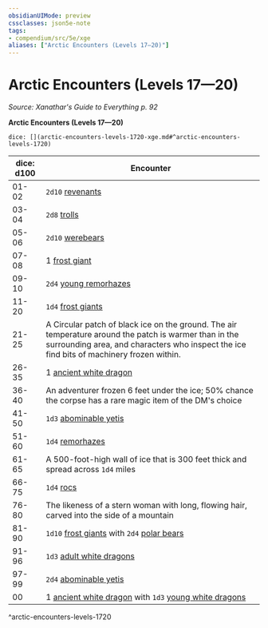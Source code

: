 ```yaml
---
obsidianUIMode: preview
cssclasses: json5e-note
tags:
- compendium/src/5e/xge
aliases: ["Arctic Encounters (Levels 17—20)"]
---
```

# Arctic Encounters (Levels 17—20)
*Source: Xanathar's Guide to Everything p. 92* 

**Arctic Encounters (Levels 17—20)**

`dice: [](arctic-encounters-levels-1720-xge.md#^arctic-encounters-levels-1720)`

| dice: d100 | Encounter |
|------------|-----------|
| 01-02 | `2d10` [revenants](/Systems/5e/bestiary/undead/revenant.md) |
| 03-04 | `2d8` [trolls](/Systems/5e/bestiary/giant/troll.md) |
| 05-06 | `2d10` [werebears](/Systems/5e/bestiary/humanoid/werebear.md) |
| 07-08 | 1 [frost giant](/Systems/5e/bestiary/giant/frost-giant.md) |
| 09-10 | `2d4` [young remorhazes](/Systems/5e/bestiary/monstrosity/young-remorhaz.md) |
| 11-20 | `1d4` [frost giants](/Systems/5e/bestiary/giant/frost-giant.md) |
| 21-25 | A Circular patch of black ice on the ground. The air temperature around the patch is warmer than in the surrounding area, and characters who inspect the ice find bits of machinery frozen within. |
| 26-35 | 1 [ancient white dragon](/Systems/5e/bestiary/dragon/ancient-white-dragon.md) |
| 36-40 | An adventurer frozen 6 feet under the ice; 50% chance the corpse has a rare magic item of the DM's choice |
| 41-50 | `1d3` [abominable yetis](/Systems/5e/bestiary/monstrosity/abominable-yeti.md) |
| 51-60 | `1d4` [remorhazes](/Systems/5e/bestiary/monstrosity/remorhaz.md) |
| 61-65 | A 500-foot-high wall of ice that is 300 feet thick and spread across `1d4` miles |
| 66-75 | `1d4` [rocs](/Systems/5e/bestiary/monstrosity/roc.md) |
| 76-80 | The likeness of a stern woman with long, flowing hair, carved into the side of a mountain |
| 81-90 | `1d10` [frost giants](/Systems/5e/bestiary/giant/frost-giant.md) with `2d4` [polar bears](/Systems/5e/bestiary/beast/polar-bear.md) |
| 91-96 | `1d3` [adult white dragons](/Systems/5e/bestiary/dragon/adult-white-dragon.md) |
| 97-99 | `2d4` [abominable yetis](/Systems/5e/bestiary/monstrosity/abominable-yeti.md) |
| 00 | 1 [ancient white dragon](/Systems/5e/bestiary/dragon/ancient-white-dragon.md) with `1d3` [young white dragons](/Systems/5e/bestiary/dragon/young-white-dragon.md) |
^arctic-encounters-levels-1720